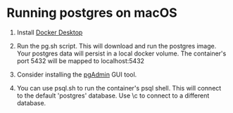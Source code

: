 # Running postgres on macOS

1. Install [Docker Desktop](https://www.docker.com/products/docker-desktop)

2. Run the pg.sh script. This will download and run the postgres image.
   Your postgres data will persist in a local docker volume.
   The container's port 5432 will be mapped to localhost:5432

3. Consider installing the [pgAdmin](https://www.pgadmin.org/) GUI tool.

4. You can use psql.sh to run the container's psql shell. This will connect
   to the default 'postgres' database. Use \c to connect to a different
   database.
